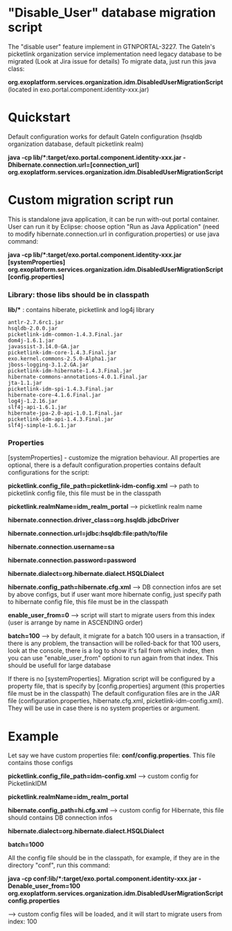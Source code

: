 # "Disable_User" database migration script

The "disable user" feature implement in GTNPORTAL-3227. The GateIn's picketlink organization service implementation need legacy database to be migrated (Look at Jira issue for details)
To migrate data, just run this java class:

__org.exoplatform.services.organization.idm.DisabledUserMigrationScript__ (located in exo.portal.component.identity-xxx.jar)

# Quickstart 
Default configuration works for default GateIn configuration (hsqldb organization database, default picketlink realm)

__java -cp lib/*:target/exo.portal.component.identity-xxx.jar -Dhibernate.connection.url=[connection\_url] org.exoplatform.services.organization.idm.DisabledUserMigrationScript__

# Custom migration script run

This is standalone java application, it can be run with-out portal container. User can run it by Eclipse: choose option "Run as Java Application" (need to modify hibernate.connection.url in configuration.properties) or use java command:

__java -cp lib/*:target/exo.portal.component.identity-xxx.jar [systemProperties] org.exoplatform.services.organization.idm.DisabledUserMigrationScript [config.properties]__

### Library: those libs should be in classpath

__lib/*__  : contains hiberate, picketlink and log4j library

	antlr-2.7.6rc1.jar 
	hsqldb-2.0.0.jar 
	picketlink-idm-common-1.4.3.Final.jar 
	dom4j-1.6.1.jar 
	javassist-3.14.0-GA.jar 
	picketlink-idm-core-1.4.3.Final.jar 
	exo.kernel.commons-2.5.0-Alpha1.jar 
	jboss-logging-3.1.2.GA.jar 
	picketlink-idm-hibernate-1.4.3.Final.jar 
	hibernate-commons-annotations-4.0.1.Final.jar 
	jta-1.1.jar 
	picketlink-idm-spi-1.4.3.Final.jar 
	hibernate-core-4.1.6.Final.jar 
	log4j-1.2.16.jar 
	slf4j-api-1.6.1.jar 
	hibernate-jpa-2.0-api-1.0.1.Final.jar 
	picketlink-idm-api-1.4.3.Final.jar 
	slf4j-simple-1.6.1.jar 

### Properties

[systemProperties] - customize the migration behaviour. All properties are optional, there is a default configuration.properties contains default configurations for the script:

__picketlink.config\_file\_path=picketlink-idm-config.xml__                   --> path to picketlink config file, this file must be in the classpath

__picketlink.realmName=idm\_realm\_portal__		                --> picketlink realm name

__hibernate.connection.driver\_class=org.hsqldb.jdbcDriver__

__hibernate.connection.url=jdbc:hsqldb:file:path/to/file__

__hibernate.connection.username=sa__

__hibernate.connection.password=password__

__hibernate.dialect=org.hibernate.dialect.HSQLDialect__

__hibernate.config\_path=hibernate.cfg.xml__		                --> DB connection infos are set by above configs, but if user want more hibernate config, just specify path to hibernate config file, this file must be in the classpath

__enable\_user\_from=0__						                --> script will start to migrate users from this index (user is arrange by name in ASCENDING order)

__batch=100__								        --> by default, it migrate for a batch 100 users in a transaction, if there is any problem, the transaction will be rolled-back for that 100 users, look at the console, there is a log to show it's fail from which index, then you can use "enable\_user\_from" optioni to run again from that index. This should be usefull for large database

If there is no [systemProperties]. Migration script will be configured by a property file, that is specify by [config.properties] argument (this properties file must be in the classpath)
The default configuration files are in the JAR file (configuration.properties, hibernate.cfg.xml, picketlink-idm-config.xml). They will be use in case there is no system properties or argument.

# Example

Let say we have custom properties file: __conf/config.properties__. This file contains those configs

__picketlink.config\_file\_path=idm-config.xml__    --> custom config for PicketlinkIDM

__picketlink.realmName=idm\_realm\_portal__

__hibernate.config\_path=hi.cfg.xml__		      --> custom config for Hibernate, this file should contains DB connection infos

__hibernate.dialect=org.hibernate.dialect.HSQLDialect__

__batch=1000__

All the config file should be in the classpath, for example, if they are in the directory "conf", run this command:

__java -cp conf:lib/*:target/exo.portal.component.identity-xxx.jar -Denable\_user\_from=100 org.exoplatform.services.organization.idm.DisabledUserMigrationScript config.properties__

--> custom config files will be loaded, and it will start to migrate users from index: 100
